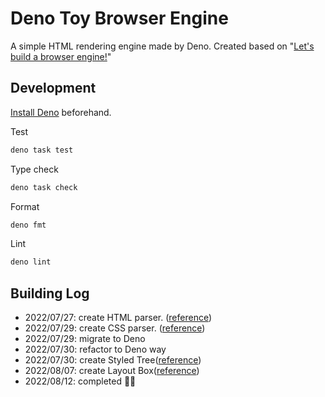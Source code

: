 # Deno Toy Browser Engine

A simple HTML rendering engine made by Deno. Created based on
"[Let's build a browser engine!](https://limpet.net/mbrubeck/2014/08/08/toy-layout-engine-1.html)"

## Development

[Install Deno](https://deno.land/manual/getting_started/installation)
beforehand.

Test

```bash
deno task test
```

Type check

```bash
deno task check
```

Format

```bash
deno fmt
```

Lint

```bash
deno lint
```

## Building Log

- 2022/07/27: create HTML parser.
  ([reference](https://limpet.net/mbrubeck/2014/08/11/toy-layout-engine-2.html))
- 2022/07/29: create CSS parser.
  ([reference](https://limpet.net/mbrubeck/2014/08/13/toy-layout-engine-3-css.html))
- 2022/07/29: migrate to Deno
- 2022/07/30: refactor to Deno way
- 2022/07/30: create Styled
  Tree([reference](https://limpet.net/mbrubeck/2014/08/23/toy-layout-engine-4-style.html))
- 2022/08/07: create Layout
  Box([reference](https://limpet.net/mbrubeck/2014/09/17/toy-layout-engine-6-block.html))
- 2022/08/12: completed 🚀🚀
